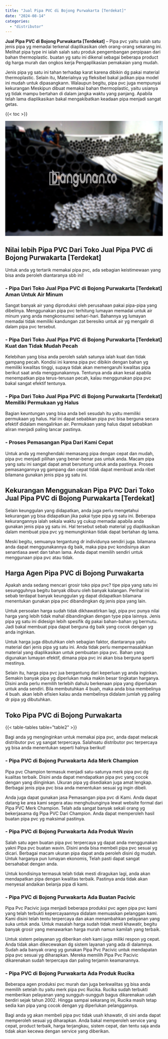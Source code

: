```yaml
---
title: "Jual Pipa PVC di Bojong Purwakarta [Terdekat]"
date: "2024-08-14"
categories: 
  - "distributor"
---
```


**Jual Pipa PVC di Bojong Purwakarta \[Terdekat\]** – Pipa pvc yaitu salah satu jenis pipa yg memadai terkenal diaplikasikan oleh orang-orang sekarang ini. Melihat pipa type ini ialah salah satu produk pengembangan perpipaan dari bahan thermoplastic. buatan yg satu ini dikenal sebagai beberapa product dg harga murah dan ongkos kerja Pengaplikasian pemakaian yang mudah.

Jenis pipa yg satu ini tahan terhadap karat karena dibikin dg pakai material thermoplastic. Selain itu, Materialnya yg fleksibel bakal jadikan pipa model ini mudah untuk dipasangkann. Walaupun begitu, pipa pvc juga mempunyai kekurangan Meskipun dibuat memakai bahan thermoplastic, yaitu usianya yg tidak mampu bertahan di dalam jangka waktu yang panjang. Apabila telah lama diaplikasikan bakal mengakibatkan keadaan pipa menjadi sangat getas.

{{< toc >}}

![Jual Pipa PVC di Bojong Purwakarta [Terdekat]](/images/jaul-pipa-pvc-10.png)

## Nilai lebih Pipa PVC Dari Toko Jual Pipa PVC di Bojong Purwakarta \[Terdekat\]

Untuk anda yg tertarik memakai pipa pvc, ada sebagian keistimewaan yang bisa anda peroleh diantaranya sbb ini!

### \- Pipa Dari Toko Jual Pipa PVC di Bojong Purwakarta \[Terdekat\] Aman Untuk Air Minum

Sangat banyak air yang diproduksi oleh perusahaan pakai pipa-pipa yang dibelinya. Menggunakan pipa pvc terhitung lumayan memadai untuk air minum yang anda mengkonsumsi sehari-hari. Bahannya yg lumayan memadai tidak memiliki kandungan zat beresiko untuk air yg mengalir di dalam pipa pvc tersebut.

### \- Pipa Dari Toko Jual Pipa PVC di Bojong Purwakarta \[Terdekat\] Kuat dan Tidak Mudah Pecah

Kelebihan yang bisa anda peroleh salah satunya ialah kuat dan tidak gampang pecah. Kondisi ini karena pipa pvc dibikin dengan bahan yg memiliki kwalitas tinggi, supaya tidak akan memengaruhi kwalitas pipa berikut saat anda menggunakannya. Tentunya anda akan kesal apabila menempatkan pipa terus-terusan pecah, kalau menggunakan pipa pvc bakal sangat efektif tentunya.

### \- Pipa Dari Toko Jual Pipa PVC di Bojong Purwakarta \[Terdekat\] Memiliki Permukaan yg Halus

Bagian keuntungan yang bisa anda beli sesudah itu yaitu memiliki permukaan yg halus. Hal ini dapat sebabkan pipa pvc bisa berguna secara efektif didalam mengalirkan air. Permukaan yang halus dapat sebabkan aliran menjadi paling lancar pastinya.

### \- Proses Pemasangan Pipa Dari Kami Cepat

Untuk anda yg menghendaki memasang pipa dengan cepat dan mudah, pipa pvc menjadi pilihan yang benar-benar pas untuk anda. Macam pipa yang satu ini sangat dapat amat beruntung untuk anda pastinya. Proses pemasangannya yg gampang dan cepat tidak dapat membuat anda ribet bilamana gunakan jenis pipa yg satu ini.

## Kekurangan Menggunakan Pipa PVC Dari Toko Jual Pipa PVC di Bojong Purwakarta \[Terdekat\]

Selain keunggulan yang didapatkan, anda juga perlu mengetahui kekurangan yg bisa didapatkan jika pakai type pipa yg satu ini. Beberapa kekurangannya ialah sekala waktu yg cukup memadai apabila anda gunakan jenis pipa yg satu ini. Hal tersebut sebab material yg diaplikasikan dalam membuat pipa pvc yg memungkinkan tidak dapat bertahan dg lama.

Meski begitu, semuanya tergantung dr individunya sendiri juga. bilamana anda dapat menggunakannya dg baik, maka pipa pvc kondisinya akan senantiasa awet dan tahan lama. Anda dapat memilih sendiri untuk menggunaan pipa pvc atau tidak.

## Harga Agen Pipa PVC di Bojong Purwakarta

Apakah anda sedang mencari grosir toko pipa pvc? tipe pipa yang satu ini sesungguhnya begitu banyak diburu oleh banyak kalangan. Perihal ini sebab terdapat banyak keunggulan yg dapat didapatkan bilamana menentukan gunakan pipa pvc dibandingkan dg jenis pipa yang lain.

Untuk persoalan harga sudah tidak dikhawatirkan lagi, pipa pvc punya nilai harga yang lebih tidak mahal dibandingkan dengan type pipa lainnya. Jenis pipa yg satu ini didesign lebih spesifik dg pakai bahan-bahan yg bermutu. Jadi bakal membuat pipa dapat berguna dg baik yang cocok dengan yg anda inginkan.

Untuk harga juga dibutuhkan oleh sebagian faktor, diantaranya yaitu material dari jenis pipa yg satu ini. Anda tidak perlu mempermasalahkan material yang diaplikasikan untuk pembuatan pipa pvc. Bahan yang digunakan lumayan efektif, dimana pipa pvc ini akan bisa berguna sperti mestinya.

Selain itu, harga pipa pvc jua bergantung dari keperluan yg anda inginkan. Semakin banyak pipa yg diperlukan maka makin besar tingkatan harganya. Disini anda perlu memilih terlebih dahulu berkenaan pipa yang diperlukan untuk anda sendiri. Bila membutuhkan 4 buah, maka anda bisa membelinya 4 buah. akan lebih efisien kalau anda membelinya didalam jumlah yg paling dr pipa yg dibutuhkan.

## Toko Pipa PVC di Bojong Purwakarta

{{< table-tables table="table2" >}}

Bagi anda yg menginginkan untuk memakai pipa pvc, anda dapat melacak distributor pvc yg sangat terpercaya. Salahsatu distributor pvc terpercaya yg bisa anda menentukan seperti halnya berikut!

### \- Pipa PVC di Bojong Purwakarta Ada Merk Champion

Pipa pvc Champion termasuk menjadi satu-satunya merk pipa pvc dg kualitas terbaik. Disini anda dapat mendapatkan pipa pvc yang cocok dengan yang diinginkan. Ukuran pipa yg disediakan juga amat lengkap. Berbagai jenis pipa pvc bisa anda menentukan sesuai yg ingin dibeli.

Anda juga dapat gunakan jasa Pemasangan pipa pvc di Kami. Anda dapat datang ke area kami segera atau menghubunginya lewat website formal dari Pipa PVC Merk Champion. Telah ada sangat banyak sekali orang yg bekerjasama dg Pipa PVC Dari Champion. Anda dapat memperoleh hasil buatan pipa pvc yg maksimal pastinya.

### \- Pipa PVC di Bojong Purwakarta Ada Produk Wavin

Salah satu agen buatan pipa pvc terpercaya yg dapat anda menggunakan yakni Pipa pvc buatan wavin. Disini anda bisa membeli pipa pvc sesuai yg dicari. Berbagai macam ukuran pipa dapat anda peroleh disini dg mudah. Untuk harganya pun lumayan ekonomis, Telah pasti dapat sangat bersahabat dengan anda.

Untuk kondisinya termasuk telah tidak mesti diragukan lagi, anda akan mendapatkan pipa dengan kwalitas terbaik. Pastinya anda tidak akan menyesal andaikan belanja pipa di kami.

### \- Pipa PVC di Bojong Purwakarta Ada Buatan Pacivic

Pipa Pvc Pacivic juga menjadi beberapa produksi pvc agen pipa pvc kami yang telah terbukti kepercayaannya didalam memuaskan pelanggan kami. Kami disini telah tentu terpercaya dan akan menambahkan pelayanan yang suka untuk anda. Untuk masalah harga sudah tidak mesti khawatir, begitu banyak grosir yang menawarkan harga murah namun kamilah yang terbaik.

Untuk sistem pelayanan yg diberikan oleh kami juga miliki respon yg cepat. Anda tidak akan dikecewakan dg sistem layanan yang ada di dalamnya. Sudah ada banyak orang yg gunakan Pipa Pvc Pacivic untuk mendapatan pipa pvc sesuai yg diharapkan. Mereka memilih Pipa Pvc Pacivic dikarenakan sudah terpercaya dan paling terjamin keamanannya.

### \- Pipa PVC di Bojong Purwakarta Ada Produk Rucika

Beberapa agen produksi pvc murah dan juga berkwalitas yg bisa anda memilih setelah itu yaitu merk pipa pvc Rucika. Rucika sudah terbukti memberikan pelayanan yang sungguh-sungguh bagus dikarenakan udah berdiri sejak tahun 2002. Hingga sampai sekarang ini, Rucika masih tetap sedia kan pipa yang cocok dengan yg diperlukan pelanggannya.

Bagi anda yg akan membeli pipa pvc tidak usah khawatir, di sini anda dapat memperoleh sesuai yg diharapkan. Anda bakal memperoleh service yang cepat, product terbaik, harga terjangkau, sistem cepat, dan tentu saja anda tidak akan kecewa dengan service yang diberikan.
